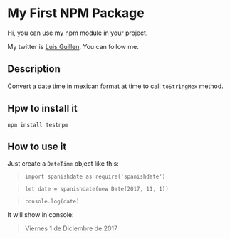 # My First NPM Package

Hi, you can use my npm module in your project.

My twitter is [Luis Guillen](https://twitter.com/luisguillen2005). You can follow me.

## Description

Convert a date time in mexican format at time to call `toStringMex` method.

## Hpw to install it

`npm install testnpm`

## How to use it

Just create a `DateTime` object like this:

> `import spanishdate as require('spanishdate')`

> `let date = spanishdate(new Date(2017, 11, 1))`

> `console.log(date)`

It will show in console:

> Viernes 1 de Diciembre de 2017